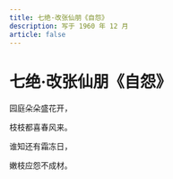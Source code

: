 ```yaml
---
title: 七绝·改张仙朋《自怨》
description: 写于 1960 年 12 月
article: false
---
```


# 七绝·改张仙朋《自怨》

园庭朵朵盛花开，

枝枝都喜春风来。

谁知还有霜冻日，

嫩枝应怨不成材。
